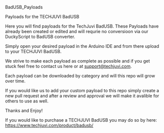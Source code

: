 BadUSB_Payloads

Payloads for the TECHJUVI BadUSB

Here you will find payloads for the TechJuvi BadUSB. These Payloads have already been created or edited and will requrie no conversioon via our DuckyScript to BadUSB converter.

Simply open your desired payload in the Arduino IDE and from there upload to your TECHJUVI BadUSB.

We strive to make each payload as complete as possible and if you get stuck feel free to contact us here or at support@techjuvi.com.

Each payload can be downloaded by category and will this repo will grow over time.

If you would like us to add your custom payload to this repo simply create a new pull request and after a review and approval we will make it avalible for others to use as well.

Thanks and Enjoy!

If you would like to purchase a TECHJUVI BadUSB you may do so by here: https://www.techjuvi.com/product/badusb/
